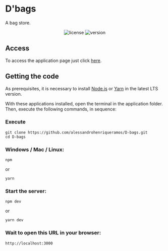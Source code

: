 # D'bags

A bag store.

<p align="center">
    <img src="https://img.shields.io/github/license/alessandrohenriqueramos/D-bags?color=000" alt="license"/>
    <img src="https://img.shields.io/github/package-json/v/alessandrohenriqueramos/D-bags?color=000" alt="version">
</p>

## Access

To access the application page just click [here](https://d-bags.vercel.app).

## Getting the code

As prerequisites, it is necessary to install [Node.js](https://nodejs.org/en/download/) or [Yarn](https://classic.yarnpkg.com/en/docs/install) in the latest LTS version.

With these applications installed, open the terminal in the application folder. Then, execute the following commands, in sequence:

### Execute

```
git clone https://github.com/alessandrohenriqueramos/D-bags.git
cd D-bags
```

### Windows / Mac / Linux:

```
npm
```

or

```
yarn
```

### Start the server:

```
npm dev
```

or

```
yarn dev
```

### Wait to open this URL in your browser:

```
http://localhost:3000
```
